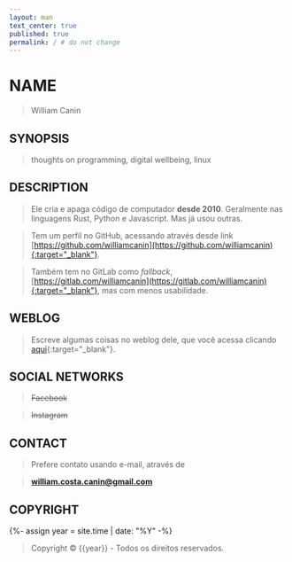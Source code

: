 ```yaml
---
layout: man
text_center: true
published: true
permalink: / # do not change
---
```


# NAME

> William Canin

## SYNOPSIS

> thoughts on programming, digital wellbeing, linux

## DESCRIPTION

> Ele cria e apaga código de computador **desde 2010**. Geralmente nas linguagens Rust, Python e Javascript. Mas já usou outras.

> Tem um perfil no GitHub, acessando através desde link [https://github.com/williamcanin](https://github.com/williamcanin){:target="_blank"}.

> Também tem no GitLab como *fallback*, [https://gitlab.com/williamcanin](https://gitlab.com/williamcanin){:target="_blank"}, mas com menos usabilidade.

<!-- > O currículo você pode obter [aqui](#){:target="_blank"}. -->

## WEBLOG

> Escreve algumas coisas no weblog dele, que você acessa clicando [aqui](https://williamcanin.github.io/blog){:target="_blank"}.

## SOCIAL NETWORKS

> ~~Facebook~~

> ~~Instagram~~

## CONTACT

> Prefere contato usando e-mail, através de

> **william.costa.canin@gmail.com**

## COPYRIGHT

{%- assign year = site.time | date: "%Y" -%}

> Copyright &copy; {{year}} - Todos os direitos reservados.

<!-- ## SEE ALSO

> Momentos de lazer em [pixels](https://williamcanin.github.io/pixels){:target="_blank"}. -->








<!--  OLD {% assign age = site.time | date: '%Y' | minus: 1988 %}

**Hey, guy!**

Bem-vindo à casa de Internet de "William Canin". (Este sou eu!)

Me considero um praticante autodidata de algumas ferramentas de desenvolvimento/programação. Eu escrevo ocasionalmente no meu [weblog]({{site.url}}{{site.baseurl}}/blog/).

Confira meu último post, {% for last_post in site.posts limit:1 %}
"<a href="{{site.url}}{{site.baseurl}}{{last_post.url}}">{{last_post.title}}</a>". {% endfor %}

Meu sistema operacional é Linux, através da distribuição [Arch Linux](https://github.com/williamcanin/my-archlinux/blob/main/README.md){:target="_blank"}, porem, já provei o sabor de outras.

Tenho uma relação de idas e vindas com a maioria das linguagens de programação, mas eu encontrei casas felizes em [Python](https://python.org/){:target="_blank"} e [Rust](https://www.rust-lang.org/){:target="_blank"}.

Você pode ver uma lista de meus [projetos](https://github.com/williamcanin){:target="_blank"} na minha página do GitHub. É provável que alguns esteja `out-of-date` e eu deveria corrigir isso...algum dia talvez.

{:.socials_terminal}
Mais alguma coisa...? Oh sim, se você quer saber minhas redes sociais ATIVAS, apenas digite o comando "**socials**" aqui. Até breve.

{:.socials_no_terminal}
Mais alguma coisa...? Oh sim, se você quer saber minhas redes sociais ATIVAS, elas são essas: -->